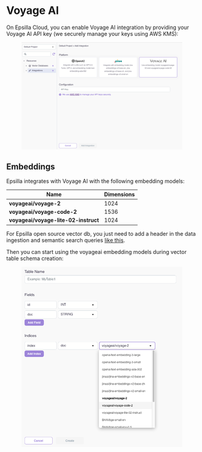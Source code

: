 # Voyage AI

On Epsilla Cloud, you can enable Voyage AI integration by providing your Voyage AI API key (we securely manage your keys using AWS KMS):

<figure><img src="../../.gitbook/assets/Screenshot 2024-01-10 at 10.54.00 AM.png" alt=""><figcaption></figcaption></figure>

## Embeddings

Epsilla integrates with Voyage AI with the following embedding models:

| Name                                 | Dimensions |
| ------------------------------------ | ---------- |
| **voyageai/voyage-2**                | 1024       |
| **voyageai/voyage-code-2**           | 1536       |
| **voyageai/voyage-lite-02-instruct** | 1024       |

For Epsilla open source vector db, you just need to add a header in the data ingestion and semantic search queries [like this](../../vector-database/embeddings.md#voyage-ai-embedding).

Then you can start using the voyageai embedding models during vector table schema creation:

<figure><img src="../../.gitbook/assets/Screenshot 2024-01-31 at 12.10.07 PM.png" alt=""><figcaption></figcaption></figure>

